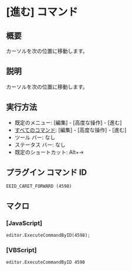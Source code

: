 # \[進む\] コマンド

## 概要

カーソルを次の位置に移動します。

## 説明

カーソルを次の位置に移動します。

## 実行方法

- 既定のメニュー: \[編集\] \- \[高度な操作\] \- \[進む\]
- [すべてのコマンド](../../glossary/allcommands): \[編集\] \- \[高度な操作\] \- \[進む\]
- ツール バー: なし
- ステータス バー: なし
- 既定のショートカット: Alt+→

## プラグイン コマンド ID

```
EEID_CARET_FORWARD (4598)```

## マクロ

### \[JavaScript\]

```
editor.ExecuteCommandByID(4598);
```

### \[VBScript\]

```
editor.ExecuteCommandByID 4598
```
